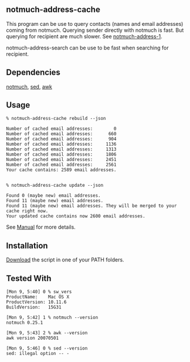 ## notmuch-address-cache

This program can be use to query contacts (names and email addresses) coming from notmuch. Querying sender directly with notmuch is fast. But querying for recipient are much slower. See [notmuch-address-1](https://notmuchmail.org/manpages/notmuch-address-1).

notmuch-address-search can be use to be fast when searching for recipient.


## Dependencies

[notmuch](https://notmuchmail.org), [sed](http://sed.sourceforge.net/), [awk](https://www.gnu.org/software/gawk/manual/gawk.html)


## Usage

    % notmuch-address-cache rebuild --json

    Number of cached email addresses:        0
    Number of cached email addresses:      660
    Number of cached email addresses:      904
    Number of cached email addresses:     1136
    Number of cached email addresses:     1313
    Number of cached email addresses:     1806
    Number of cached email addresses:     2451
    Number of cached email addresses:     2561
    Your cache contains: 2589 email addresses.


    % notmuch-address-cache update --json 

    Found 0 (maybe new) email addresses.
    Found 11 (maybe new) email addresses.
    Found 11 (maybe new) email addresses. They will be merged to your cache right now.
    Your updated cache contains now 2600 email addresses.


See [Manual](https://raw.githubusercontent.com/mbauhardt/notmuch-address-cache/master/manual) for more details.


## Installation

[Download](https://github.com/mbauhardt/notmuch-address-cache/releases/latest) the script in one of your PATH folders.


## Tested With

    [Mon 9, 5:40] 0 % sw_vers                                      
    ProductName:    Mac OS X
    ProductVersion: 10.11.6
    BuildVersion:   15G31 

    [Mon 9, 5:42] 1 % notmuch --version                                               
    notmuch 0.25.1

    [Mon 9, 5:43] 2 % awk --version
    awk version 20070501

    [Mon 9, 5:46] 0 % sed --version
    sed: illegal option -- -


